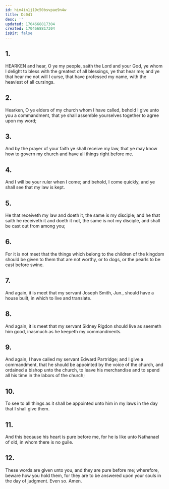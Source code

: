 ```yaml
---
id: him4in1j19c50bsvpae9n4w
title: Dc041
desc: ''
updated: 1704668817304
created: 1704668817304
isDir: false
---
```

## 1.
HEARKEN and hear, O ye my people, saith the Lord and your God, ye whom I delight to bless with the greatest of all blessings, ye that hear me; and ye that hear me not will I curse, that have professed my name, with the heaviest of all cursings.
## 2.
Hearken, O ye elders of my church whom I have called, behold I give unto you a commandment, that ye shall assemble yourselves together to agree upon my word;
## 3.
And by the prayer of your faith ye shall receive my law, that ye may know how to govern my church and have all things right before me.
## 4.
And I will be your ruler when I come; and behold, I come quickly, and ye shall see that my law is kept.
## 5.
He that receiveth my law and doeth it, the same is my disciple; and he that saith he receiveth it and doeth it not, the same is not my disciple, and shall be cast out from among you;
## 6.
For it is not meet that the things which belong to the children of the kingdom should be given to them that are not worthy, or to dogs, or the pearls to be cast before swine.
## 7.
And again, it is meet that my servant Joseph Smith, Jun., should have a house built, in which to live and translate.
## 8.
And again, it is meet that my servant Sidney Rigdon should live as seemeth him good, inasmuch as he keepeth my commandments.
## 9.
And again, I have called my servant Edward Partridge; and I give a commandment, that he should be appointed by the voice of the church, and ordained a bishop unto the church, to leave his merchandise and to spend all his time in the labors of the church;
## 10.
To see to all things as it shall be appointed unto him in my laws in the day that I shall give them.
## 11.
And this because his heart is pure before me, for he is like unto Nathanael of old, in whom there is no guile.
## 12.
These words are given unto you, and they are pure before me; wherefore, beware how you hold them, for they are to be answered upon your souls in the day of judgment. Even so. Amen.
